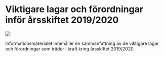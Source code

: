 # Viktigare lagar och förordningar inför årsskiftet 2019/2020

![](/contentassets/ea90cc7dc5c54a5d9d2e7bf8fe3806d4/viktigare-lagar-och-forordningar-infor-arsskiftet-2019_2020.png?width=150&quality=85)


Informationsmaterialet innehåller en sammanfattning av de viktigare lagar och förordningar som träder i kraft kring årsskiftet 2019/2020\.
